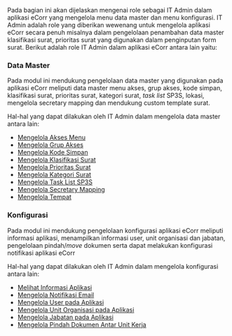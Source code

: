 Pada bagian ini akan dijelaskan mengenai role sebagai IT Admin dalam aplikasi eCorr yang mengelola menu data master dan menu 
konfigurasi. IT Admin adalah role yang diberikan wewenang untuk mengelola aplikasi eCorr secara penuh misalnya dalam 
pengelolaan penambahan data master klasifikasi surat, prioritas surat yang digunakan dalam penginputan form surat. 
Berikut adalah role IT Admin dalam aplikasi eCorr antara lain yaitu: 

### **Data Master** 

Pada modul ini mendukung pengelolaan data master yang digunakan pada aplikasi eCorr meliputi data master menu akses, grup 
akses, kode simpan, klasifikasi surat, prioritas surat, kategori surat, _task list_ SP3S, lokasi, mengelola secretary mapping
dan mendukung custom template surat. 

Hal-hal yang dapat dilakukan oleh IT Admin dalam mengelola data master antara lain: 

- [Mengelola Akses Menu](https://docs.oficioo.id/Categories/2d9c11da-9ad0-4b75-8369-74049c55dac7/pepc_it_admin#!/Posts/2d9c11da-9ad0-4b75-8369-74049c55dac7/data%20master/4e8c2fadcd744c219a29ef6f094775a8)
- [Mengelola Grup Akses](https://docs.oficioo.id/Categories/2d9c11da-9ad0-4b75-8369-74049c55dac7/pepc_it_admin#!/Posts/2d9c11da-9ad0-4b75-8369-74049c55dac7/data%20master/6fc823a1f9124724a2bb1c917193e039)
- [Mengelola Kode Simpan](https://docs.oficioo.id/Categories/2d9c11da-9ad0-4b75-8369-74049c55dac7/pepc_it_admin#!/Posts/2d9c11da-9ad0-4b75-8369-74049c55dac7/data%20master/97946ebeb58d458ab7cbd57c677701da)
- [Mengelola Klasifikasi Surat](https://docs.oficioo.id/Categories/2d9c11da-9ad0-4b75-8369-74049c55dac7/pepc_it_admin#!/Posts/2d9c11da-9ad0-4b75-8369-74049c55dac7/data%20master/9f189eb126544a51bcb33307af083b1c)
- [Mengelola Prioritas Surat](https://docs.oficioo.id/Categories/2d9c11da-9ad0-4b75-8369-74049c55dac7/pepc_it_admin#!/Posts/2d9c11da-9ad0-4b75-8369-74049c55dac7/data%20master/092a402a89054940bbf9c4217d68704d)
- [Mengelola Kategori Surat](https://docs.oficioo.id/Categories/2d9c11da-9ad0-4b75-8369-74049c55dac7/pepc_it_admin#!/Posts/2d9c11da-9ad0-4b75-8369-74049c55dac7/data%20master/62473478ef13411dbb8515f87a74ab7f)
- [Mengelola Task List SP3S](https://docs.oficioo.id/Categories/2d9c11da-9ad0-4b75-8369-74049c55dac7/pepc_it_admin#!/Posts/2d9c11da-9ad0-4b75-8369-74049c55dac7/data%20master/3c9ef348c4704fe4b8fb68206e320ff5)
- [Mengelola Secretary Mapping](https://docs.oficioo.id/Categories/2d9c11da-9ad0-4b75-8369-74049c55dac7/pepc_it_admin#!/Posts/2d9c11da-9ad0-4b75-8369-74049c55dac7/data%20master/955bdc25d79e4ca8af3c11bfda117788)
- [Mengelola Tempat](https://docs.oficioo.id/Categories/2d9c11da-9ad0-4b75-8369-74049c55dac7/pepc_it_admin#!/Posts/2d9c11da-9ad0-4b75-8369-74049c55dac7/data%20master/526bf04e056642238c1cdd6cb4d58e46)

### **Konfigurasi**

Pada modul ini mendukung pengelolaan konfigurasi aplikasi eCorr meliputi informasi aplikasi, menampilkan informasi user, 
unit organisasi dan jabatan, pengelolaan pindah/*move* dokumen serta dapat melakukan konfigurasi notifikasi aplikasi eCorr

Hal-hal yang dapat dilakukan oleh IT Admin dalam mengelola konfigurasi antara lain: 

- [Melihat Informasi Aplikasi](https://docs.oficioo.id/Categories/2d9c11da-9ad0-4b75-8369-74049c55dac7/pepc_it_admin#!/Posts/2d9c11da-9ad0-4b75-8369-74049c55dac7/konfigurasi/a9fb7fbe5d8042fa8688227f0e716063)
- [Mengelola Notifikasi Email](https://docs.oficioo.id/Categories/2d9c11da-9ad0-4b75-8369-74049c55dac7/pepc_it_admin#!/Posts/2d9c11da-9ad0-4b75-8369-74049c55dac7/konfigurasi/9a83844033fe4adda68e12a097e166d0)
- [Mengelola User pada Aplikasi](https://docs.oficioo.id/Categories/2d9c11da-9ad0-4b75-8369-74049c55dac7/pepc_it_admin#!/Posts/2d9c11da-9ad0-4b75-8369-74049c55dac7/konfigurasi/68460c1efdb7482c95a27a8cb6e2762f)
- [Mengelola Unit Organisasi pada Aplikasi](https://docs.oficioo.id/Categories/2d9c11da-9ad0-4b75-8369-74049c55dac7/pepc_it_admin#!/Posts/2d9c11da-9ad0-4b75-8369-74049c55dac7/konfigurasi/f44be2dbedb74395a53eec212a16b993)
- [Mengelola Jabatan pada Aplikasi](https://docs.oficioo.id/Categories/2d9c11da-9ad0-4b75-8369-74049c55dac7/pepc_it_admin#!/Posts/2d9c11da-9ad0-4b75-8369-74049c55dac7/konfigurasi/4f06d0c4db22424a84be03cacb09000b)
- [Mengelola Pindah Dokumen Antar Unit Kerja](https://docs.oficioo.id/Categories/2d9c11da-9ad0-4b75-8369-74049c55dac7/pepc_it_admin#!/Posts/2d9c11da-9ad0-4b75-8369-74049c55dac7/konfigurasi/bbb135d5ea224530824c271dd68e64b7)
